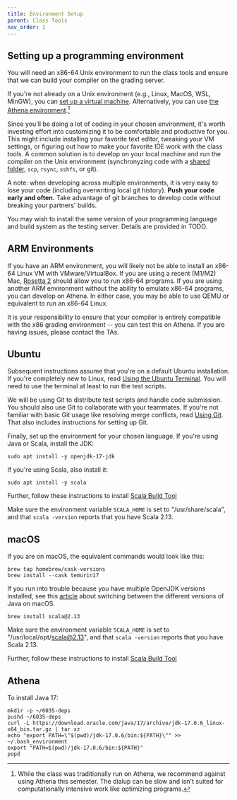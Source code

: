 ```yaml
---
title: Environment Setup
parent: Class Tools
nav_order: 1
---
```


## Setting up a programming environment

You will need an x86-64 Unix environment to run the class tools and ensure that we can build your compiler on the grading server.

If you're not already on a Unix environment (e.g., Linux, MacOS, WSL, MinGW), you can [set up a virtual machine](vm.md). Alternatively, you can use [the Athena environment](https://ist.mit.edu/athena).[^1]

Since you'll be doing a lot of coding in your chosen environment, it's worth investing effort into customizing it to be comfortable and productive for you. This might include installing your favorite text editor, tweaking your VM settings, or figuring out how to make your favorite IDE work with the class tools. A common solution is to develop on your local machine and run the compiler on the Unix environment (synchronyzing code with a [shared folder](https://docs.vmware.com/en/VMware-Workstation-Pro/17/com.vmware.ws.using.doc/GUID-D6D9A5FD-7F5F-4C95-AFAB-EDE9335F5562.html), `scp`, `rsync`, `sshfs`, or git).

A note: when developing across multiple environments, it is very easy to lose your code (including overwriting local git history). **Push your code early and often.** Take advantage of git branches to develop code without breaking your partners' builds.

You may wish to install the same version of your programming language and build system as the testing server. Details are provided in TODO.

## ARM Environments

If you have an ARM environment, you will likely not be able to install an x86-64 Linux VM with VMware/VirtualBox. If you are using a recent (M1/M2) Mac, [Rosetta 2](https://support.apple.com/en-us/HT211861) should allow you to run x86-64 programs. If you are using another ARM environment without the ability to emulate x86-64 programs, you can develop on Athena. In either case, you may be able to use QEMU or equivalent to run an x86-64 Linux.

It is your responsibility to ensure that your compiler is entirely compatible with the x86 grading environment -- you can test this on Athena. If you are having issues, please contact the TAs.

## Ubuntu
Subsequent instructions assume that you're on a default Ubuntu installation. If you're completely new to Linux, read [Using the Ubuntu Terminal](cmd.md). You will need to use the terminal at least to run the test scripts.

We will be using Git to distribute test scripts and handle code submission. You should also use Git to collaborate with your teammates. If you're not familiar with basic Git usage like resolving merge conflicts, read [Using Git](git.md). That also includes instructions for setting up Git.

Finally, set up the environment for your chosen language. If you're using Java or Scala, install the JDK:

```
sudo apt install -y openjdk-17-jdk
```

If you're using Scala, also install it:

```
sudo apt install -y scala
```

Further, follow these instructions to install [Scala Build Tool](https://www.scala-sbt.org/download/)

Make sure the environment variable `SCALA_HOME` is set to "/usr/share/scala", and that `scala -version` reports that you have Scala 2.13.

## macOS
If you are on macOS, the equivalent commands would look like this:

```
brew tap homebrew/cask-versions
brew install --cask temurin17
```
If you run into trouble because you have multiple OpenJDK versions installed, see this [article](https://medium.com/@devkosal/switching-java-jdk-versions-on-macos-80bc868e686a) about switching between the different versions of Java on macOS.

```
brew install scala@2.13
```
Make sure the environment variable `SCALA_HOME` is set to "/usr/local/opt/scala@2.13", and that `scala -version` reports that you have Scala 2.13.

Further, follow these instructions to install [Scala Build Tool](https://www.scala-sbt.org/download/)

## Athena

To install Java 17:
```
mkdir -p ~/6035-deps
pushd ~/6035-deps
curl -L https://download.oracle.com/java/17/archive/jdk-17.0.6_linux-x64_bin.tar.gz | tar xz
echo "export PATH=\"$(pwd)/jdk-17.0.6/bin:${PATH}\"" >> ~/.bash_environment
export "PATH=$(pwd)/jdk-17.0.6/bin:${PATH}"
popd
```

[^1]: While the class was traditionally run on Athena, we recommend against using Athena this semester. The dialup can be slow and isn't suited for computationally intensive work like optimizing programs.
